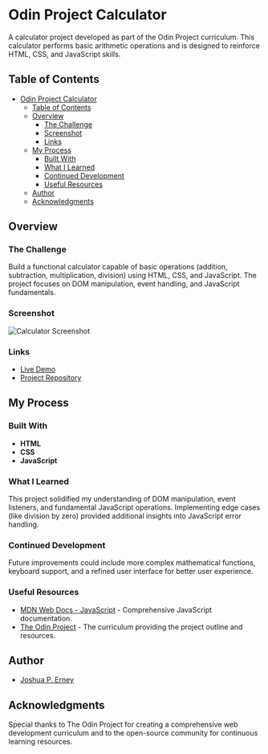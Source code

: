 # Odin Project Calculator

A calculator project developed as part of the Odin Project curriculum. This calculator performs basic arithmetic operations and is designed to reinforce HTML, CSS, and JavaScript skills.

## Table of Contents

- [Odin Project Calculator](#odin-project-calculator)
  - [Table of Contents](#table-of-contents)
  - [Overview](#overview)
    - [The Challenge](#the-challenge)
    - [Screenshot](#screenshot)
    - [Links](#links)
  - [My Process](#my-process)
    - [Built With](#built-with)
    - [What I Learned](#what-i-learned)
    - [Continued Development](#continued-development)
    - [Useful Resources](#useful-resources)
  - [Author](#author)
  - [Acknowledgments](#acknowledgments)

## Overview

### The Challenge

Build a functional calculator capable of basic operations (addition, subtraction, multiplication, division) using HTML, CSS, and JavaScript. The project focuses on DOM manipulation, event handling, and JavaScript fundamentals.

### Screenshot

![Calculator Screenshot](screenshot.png) <!-- Replace with actual screenshot file path -->

### Links

- [Live Demo](#) <!-- Add live demo link if available -->
- [Project Repository](#) <!-- Add link to the repository -->

## My Process

### Built With

- **HTML**
- **CSS**
- **JavaScript**

### What I Learned

This project solidified my understanding of DOM manipulation, event listeners, and fundamental JavaScript operations. Implementing edge cases (like division by zero) provided additional insights into JavaScript error handling.

### Continued Development

Future improvements could include more complex mathematical functions, keyboard support, and a refined user interface for better user experience.

### Useful Resources

- [MDN Web Docs - JavaScript](https://developer.mozilla.org/en-US/docs/Web/JavaScript) - Comprehensive JavaScript documentation.
- [The Odin Project](https://www.theodinproject.com) - The curriculum providing the project outline and resources.

## Author

- [Joshua P. Erney](#) <!-- Add your preferred link, such as your LinkedIn or GitHub -->

## Acknowledgments

Special thanks to The Odin Project for creating a comprehensive web development curriculum and to the open-source community for continuous learning resources.

